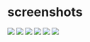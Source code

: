 # screenshots

  <div class="column">
    <img src="https://raw.githubusercontent.com/poornaprakash-it19/famer_product_selling_app/master/screenshots/1_iphonexrred_portrait.png">
    <img src="https://raw.githubusercontent.com/poornaprakash-it19/famer_product_selling_app/master/screenshots/2_iphonexrred_portrait.png">
    <img src="https://raw.githubusercontent.com/poornaprakash-it19/famer_product_selling_app/master/screenshots/3_iphonexrred_portrait.png">
    <img src="https://raw.githubusercontent.com/poornaprakash-it19/famer_product_selling_app/master/screenshots/4_iphonexrred_portrait.png">
    <img src="https://raw.githubusercontent.com/poornaprakash-it19/famer_product_selling_app/master/screenshots/5_iphonexrred_portrait.png">
    <img src="https://raw.githubusercontent.com/poornaprakash-it19/famer_product_selling_app/master/screenshots/6_iphonexrred_portrait.png">
  </div>
